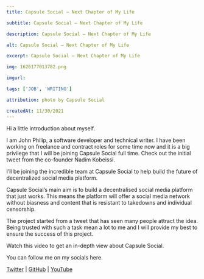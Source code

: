 ```yaml
---
title: Capsule Social — Next Chapter of My Life

subtitle: Capsule Social — Next Chapter of My Life

description: Capsule Social — Next Chapter of My Life

alt: Capsule Social — Next Chapter of My Life

excerpt: Capsule Social — Next Chapter of My Life

img: 1626177013782.png

imgurl:

tags: ['JOB', 'WRITING']

attribution: photo by Capsule Social

createdAt: 11/30/2021
---
```


Hi a little introduction about myself.

I am John Philip, a software developer and technical writer. I have been working on freelance and contract roles for some time now and it is a big privilege that I will be joining Capsule Social full time.
Check out the initial tweet from the co-founder Nadim Kobeissi.

I’ll be joining the incredible team at Capsule Social to help build the future of decentralized social media platform.

Capsule Social’s main aim is to build a decentralised social media platform that just works. This means the platform will offer a social media network without biasness and content that is resistant to takedowns and individual censorship.

The project started from a tweet that has seen many people attract the idea.
Being trusted with such a task mean a lot to me and I will provide my best to ensure the success of this project.

Watch this video to get an in-depth view about Capsule Social.

You can follow me on my socials here.

[Twitter](https://twitter.com/amjohnphilip) | [GitHub](https://github.com/developerphilo) | [YouTube](https://www.youtube.com/channel/UCNCzNrpq0fHxFqQYCmbwAcA)
